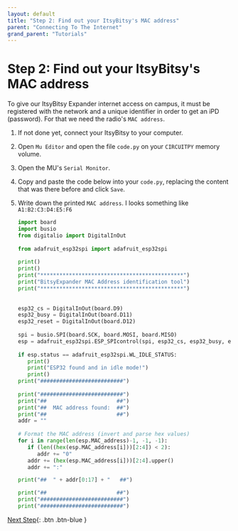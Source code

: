```yaml
---
layout: default
title: "Step 2: Find out your ItsyBitsy's MAC address"
parent: "Connecting To The Internet"
grand_parent: "Tutorials"
---
```


# Step 2: Find out your ItsyBitsy's MAC address

To give our ItsyBitsy Expander internet access on campus, it must be registered with the network and a unique identifier in order to get an iPD (password). For that we need the radio's `MAC address`.

1. If not done yet, connect your ItsyBitsy to your computer.
2. Open `Mu Editor` and open the file `code.py` on your `CIRCUITPY` memory volume.
3. Open the MU's `Serial Monitor`.
4. Copy and paste the code below into your `code.py`, replacing the content that was there before and click `Save`.
5. Write down the printed `MAC address`. I looks something like `A1:B2:C3:D4:E5:F6`
   
   ```python
   import board
   import busio
   from digitalio import DigitalInOut
      
   from adafruit_esp32spi import adafruit_esp32spi
      
   print()
   print()
   print("*********************************************")
   print("BitsyExpander MAC Address identification tool")
   print("*********************************************")
      
      
   esp32_cs = DigitalInOut(board.D9)
   esp32_busy = DigitalInOut(board.D11)
   esp32_reset = DigitalInOut(board.D12)
      
   spi = busio.SPI(board.SCK, board.MOSI, board.MISO)
   esp = adafruit_esp32spi.ESP_SPIcontrol(spi, esp32_cs, esp32_busy, esp32_reset)
      
   if esp.status == adafruit_esp32spi.WL_IDLE_STATUS:
      print()
      print("ESP32 found and in idle mode!")
      print()
   print("##########################")
      
   print("##########################")
   print("##                      ##")
   print("##  MAC address found:  ##")
   print("##                      ##")
   addr = ""
      
   # Format the MAC address (invert and parse hex values)
   for i in range(len(esp.MAC_address)-1, -1, -1):
      if (len((hex(esp.MAC_address[i]))[2:4]) < 2):
         addr += "0" 
      addr += (hex(esp.MAC_address[i]))[2:4].upper()
      addr += ":"
   
   print("##  " + addr[0:17] + "   ##")
   
   print("##                      ##")
   print("##########################")
   print("##########################")
   ```

[Next Step](step-3){: .btn .btn-blue }
